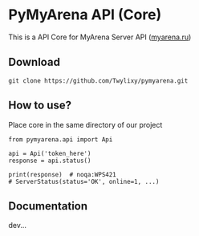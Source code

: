 # PyMyArena API (Core)

This is a API Core for MyArena Server API ([myarena.ru](https://www.myarena.ru/))

## Download

```
git clone https://github.com/Twylixy/pymyarena.git
```

## How to use?

Place core in the same directory of our project

```
from pymyarena.api import Api

api = Api('token_here')
response = api.status()

print(response)  # noqa:WPS421
# ServerStatus(status='OK', online=1, ...)
```

## Documentation

dev...
